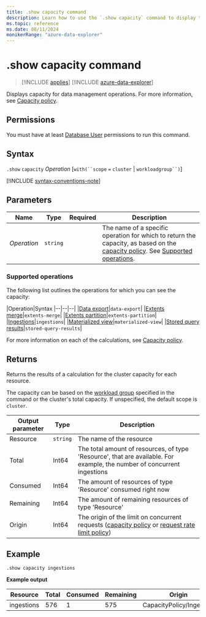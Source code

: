 ```yaml
---
title: .show capacity command
description: Learn how to use the `.show capacity` command to display the capacity policy.
ms.topic: reference
ms.date: 08/11/2024
monikerRange: "azure-data-explorer"
---
```

# .show capacity command

> [!INCLUDE [applies](../includes/applies-to-version/applies.md)] [!INCLUDE [azure-data-explorer](../includes/applies-to-version/azure-data-explorer.md)]

Displays capacity for data management operations. For more information, see [Capacity policy](capacity-policy.md).

## Permissions

You must have at least [Database User](../access-control/role-based-access-control.md) permissions to run this command.

## Syntax

`.show` `capacity` *Operation* [`with(``scope` `=` `cluster` | `workloadgroup``)`]

[!INCLUDE [syntax-conventions-note](../includes/syntax-conventions-note.md)]

## Parameters

|Name|Type|Required|Description|
|--|--|--|--|
|*Operation*| `string` ||The name of a specific operation for which to return the capacity, as based on the [capacity policy](../management/capacity-policy.md). See [Supported operations](#supported-operations).|

### Supported operations

The following list outlines the operations for which you can see the capacity:

|Operation|Syntax
|--|--|--|
|[Data export](../management/data-export/index.md)|`data-export`|
|[Extents merge](../management/merge-policy.md)|`extents-merge`|
|[Extents partition](../management/partitioning-policy.md)|`extents-partition`|
|[Ingestions](/azure/data-explorer/ingest-data-overview.md)|`ingestions`|
|[Materialized view](../management/materialized-views/materialized-view-overview.md)|`materialized-view`|
|[Stored query results](../management/stored-query-results.md)|`stored-query-results`|

For more information on each of the calculations, see [Capacity policy](../management/capacity-policy.md).

## Returns

Returns the results of a calculation for the cluster capacity for each resource.

The capacity can be based on the [workload group](workload-groups.md) specified in the command or the cluster's total capacity. If unspecified, the default scope is `cluster`.

|Output parameter |Type |Description|
|---|---|---|
|Resource | `string` |The name of the resource|
|Total |Int64 |The total amount of resources, of type 'Resource', that are available. For example, the number of concurrent ingestions|
|Consumed |Int64 |The amount of resources of type 'Resource' consumed right now|
|Remaining |Int64 |The amount of remaining resources of type 'Resource'|
|Origin |Int64 |The origin of the limit on concurrent requests ([capacity policy](capacity-policy.md) or [request rate limit policy](request-rate-limit-policy.md))|

## Example

```kusto
.show capacity ingestions
```

**Example output**

|Resource |Total |Consumed |Remaining|Origin|
|---|---|---|---|---|
|ingestions |576 |1 |575|CapacityPolicy/Ingestion|

